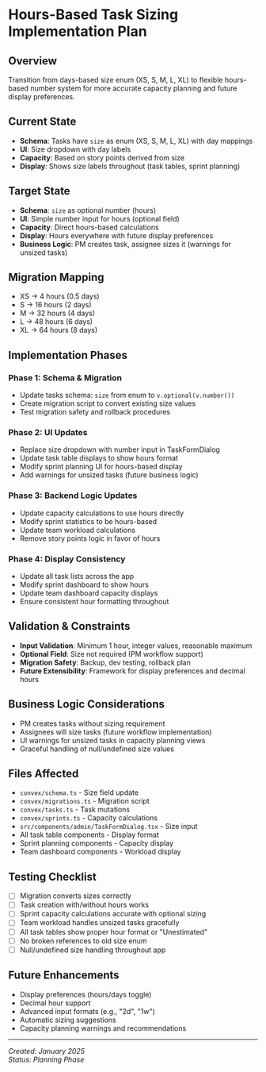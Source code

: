 # Hours-Based Task Sizing Implementation Plan

## Overview
Transition from days-based size enum (XS, S, M, L, XL) to flexible hours-based number system for more accurate capacity planning and future display preferences.

## Current State
- **Schema**: Tasks have `size` as enum (XS, S, M, L, XL) with day mappings
- **UI**: Size dropdown with day labels  
- **Capacity**: Based on story points derived from size
- **Display**: Shows size labels throughout (task tables, sprint planning)

## Target State
- **Schema**: `size` as optional number (hours)
- **UI**: Simple number input for hours (optional field)
- **Capacity**: Direct hours-based calculations
- **Display**: Hours everywhere with future display preferences
- **Business Logic**: PM creates task, assignee sizes it (warnings for unsized tasks)

## Migration Mapping
- XS → 4 hours (0.5 days)
- S → 16 hours (2 days) 
- M → 32 hours (4 days)
- L → 48 hours (6 days)
- XL → 64 hours (8 days)

## Implementation Phases

### Phase 1: Schema & Migration
- Update tasks schema: `size` from enum to `v.optional(v.number())`
- Create migration script to convert existing size values
- Test migration safety and rollback procedures

### Phase 2: UI Updates
- Replace size dropdown with number input in TaskFormDialog
- Update task table displays to show hours format
- Modify sprint planning UI for hours-based display
- Add warnings for unsized tasks (future business logic)

### Phase 3: Backend Logic Updates
- Update capacity calculations to use hours directly
- Modify sprint statistics to be hours-based
- Update team workload calculations
- Remove story points logic in favor of hours

### Phase 4: Display Consistency
- Update all task lists across the app
- Modify sprint dashboard to show hours
- Update team dashboard capacity displays
- Ensure consistent hour formatting throughout

## Validation & Constraints
- **Input Validation**: Minimum 1 hour, integer values, reasonable maximum
- **Optional Field**: Size not required (PM workflow support)
- **Migration Safety**: Backup, dev testing, rollback plan
- **Future Extensibility**: Framework for display preferences and decimal hours

## Business Logic Considerations
- PM creates tasks without sizing requirement
- Assignees will size tasks (future workflow implementation)
- UI warnings for unsized tasks in capacity planning views
- Graceful handling of null/undefined size values

## Files Affected
- `convex/schema.ts` - Size field update
- `convex/migrations.ts` - Migration script
- `convex/tasks.ts` - Task mutations
- `convex/sprints.ts` - Capacity calculations
- `src/components/admin/TaskFormDialog.tsx` - Size input
- All task table components - Display format
- Sprint planning components - Capacity display
- Team dashboard components - Workload display

## Testing Checklist
- [ ] Migration converts sizes correctly
- [ ] Task creation with/without hours works
- [ ] Sprint capacity calculations accurate with optional sizing
- [ ] Team workload handles unsized tasks gracefully
- [ ] All task tables show proper hour format or "Unestimated"
- [ ] No broken references to old size enum
- [ ] Null/undefined size handling throughout app

## Future Enhancements
- Display preferences (hours/days toggle)
- Decimal hour support
- Advanced input formats (e.g., "2d", "1w")
- Automatic sizing suggestions
- Capacity planning warnings and recommendations

---

*Created: January 2025*  
*Status: Planning Phase*